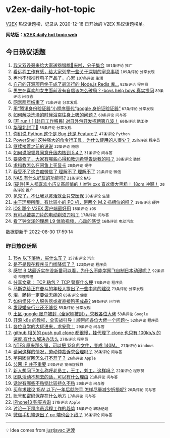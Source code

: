 # v2ex-daily-hot-topic

[V2EX](https://www.v2ex.com/) 热议话题榜，记录从 2020-12-18 日开始的 V2EX 热议话题榜单。

**网站版：[V2EX daily hot topic web](https://boojack.github.io/v2ex-daily-hot-topic-web/)**

## 今日热议话题

<!-- TODAY BEGIN -->

1. [我又双叒叕来给大家送猕猴桃🥝来啦，分子集合](https://www.v2ex.com/t/876449) `301条评论` `推广`
1. [看远程工作有感，给大家列举一些关于深圳的窒息事项](https://www.v2ex.com/t/876427) `109条评论` `分享发现`
1. [再也不想推荐电子产品了，心累](https://www.v2ex.com/t/876469) `107条评论` `生活`
1. [自己的开源项目终于成了最流行的 Node.js Redis 库...](https://www.v2ex.com/t/876453) `92条评论` `程序员`
1. [男生在喜欢的女生面前没有自信该怎么破局？-boys help boys 真实提问](https://www.v2ex.com/t/876436) `89条评论` `问与答`
1. [网恋两年结束了](https://www.v2ex.com/t/876450) `71条评论` `分享发现`
1. [用“腾讯身份验证器”小程序替代“google 身份证验证器”](https://www.v2ex.com/t/876458) `67条评论` `分享发现`
1. [如何解决洗澡的时候浴帘往身上吸的问题？](https://www.v2ex.com/t/876375) `60条评论` `问与答`
1. [[开 run！] [赴日工作移民] 对日外包开发招聘第八波！](https://www.v2ex.com/t/876381) `60条评论` `酷工作`
1. [华强北封了😬](https://www.v2ex.com/t/876392) `58条评论` `分享发现`
1. [你们说 Python 这个是 Bug 还是 Feature？](https://www.v2ex.com/t/876494) `47条评论` `Python`
1. [PowerShell 这种强大的命令行工具，为什么使用的人很少？](https://www.v2ex.com/t/876580) `35条评论` `程序员`
1. [继续接着之前的说说](https://www.v2ex.com/t/876575) `32条评论` `随想`
1. [如何说服领导同意升级内核到 5.4？](https://www.v2ex.com/t/876571) `31条评论` `问与答`
1. [要装修了，大家有哪些心得和教训希望告诉我的吗？](https://www.v2ex.com/t/876547) `28条评论` `装修`
1. [求指教怎么在闲鱼上买显卡](https://www.v2ex.com/t/876448) `28条评论` `硬件`
1. [我受不了这白痴微信了 理解不了 理解不了](https://www.v2ex.com/t/876464) `21条评论` `微信`
1. [NAS 有什么好玩的功能吗?](https://www.v2ex.com/t/876364) `21条评论` `NAS`
1. [[硬件]男人都喜欢小巧又高颜值的！唯独 xxx 喜欢傻大黑粗！ 18cm 冲啊！](https://www.v2ex.com/t/876505) `20条评论` `推广`
1. [见鬼了，不让我以灵活就业只交医保](https://www.v2ex.com/t/876444) `20条评论` `生活`
1. [由于环境所限，有比较小的 PC 机，带两个 M.2 插槽位的吗？](https://www.v2ex.com/t/876413) `19条评论` `硬件`
1. [iOS 哪个 V2EX 客户端最好用](https://www.v2ex.com/t/876479) `18条评论` `iOS`
1. [有可以媲美刀片的电动剃须刀吗？](https://www.v2ex.com/t/876409) `17条评论` `问与答`
1. [看了钟文泽的理想 L9 体验视频，心动的感觉](https://www.v2ex.com/t/876473) `16条评论` `电动汽车`

数据更新于 2022-08-30 17:59:14

<!-- TODAY END -->

### 昨日热议话题

<!-- YESTERDAY BEGIN -->

1. [15w 以下落地，买什么车？](https://www.v2ex.com/t/876096) `157条评论` `汽车`
1. [是不是现在程序员门槛降低了？](https://www.v2ex.com/t/876178) `123条评论` `程序员`
1. [感觉 B 站最近实在没新番可以看，为什么不能学网飞自制日本动漫呢？](https://www.v2ex.com/t/876109) `92条评论` `哔哩哔哩`
1. [分享文章： TCP 粘包？ TCP 警察什么梗](https://www.v2ex.com/t/876066) `78条评论` `程序员`
1. [马斯克给正在奋斗的年轻人提出了一些中肯的建议](https://www.v2ex.com/t/876075) `73条评论` `分享发现`
1. [泪，肠镜一定要做无痛的](https://www.v2ex.com/t/876216) `65条评论` `健康`
1. [如何组装个人服务器或者直接购买成品?](https://www.v2ex.com/t/876086) `59条评论` `问与答`
1. [发现婚庆行业还不够卷](https://www.v2ex.com/t/876169) `55条评论` `分享发现`
1. [土区 google 账户被封（全家桶被封），求教各位大佬](https://www.v2ex.com/t/876226) `53条评论` `Google`
1. [开源 k8s 的教程，全实战引导！顺带问各位大佬一个问题～](https://www.v2ex.com/t/876087) `52条评论` `程序员`
1. [各位自学的大佬进来，求安慰！](https://www.v2ex.com/t/876325) `29条评论` `问与答`
1. [github 相关的 push pull clone 都很慢，挂代理了 clone 也只有 100kb/s 的速度,有什么解决办法么](https://www.v2ex.com/t/876241) `27条评论` `程序员`
1. [NTFS 原来那么强，可以把 12G 的文件，变成 140M。](https://www.v2ex.com/t/876196) `27条评论` `Windows`
1. [请问这样的情况，劳动仲裁诉求合理吗？](https://www.v2ex.com/t/876127) `26条评论` `问与答`
1. [苹果团官网怎么打不开了？](https://www.v2ex.com/t/876089) `26条评论` `Apple`
1. [公网 IP 并不重要](https://www.v2ex.com/t/876166) `24条评论` `宽带症候群`
1. [新人想问下怎么称呼老员工，王工，刘工，这样吗？](https://www.v2ex.com/t/876341) `22条评论` `程序员`
1. [团队活动不想去的话，可以有什么理由](https://www.v2ex.com/t/876259) `21条评论` `问与答`
1. [话说有哪些不粘锅比较持久不粘](https://www.v2ex.com/t/876279) `20条评论` `问与答`
1. [买车求建议,15W 以下/一年后就脱手,怎样尽量减少折损呢?](https://www.v2ex.com/t/876156) `20条评论` `问与答`
1. [账号和密码保存在什么地方](https://www.v2ex.com/t/876121) `17条评论` `问与答`
1. [iPhone13 购买咨询](https://www.v2ex.com/t/876095) `17条评论` `Apple`
1. [讨论一下程序员远程工作的趋势](https://www.v2ex.com/t/876208) `16条评论` `职场话题`
1. [微信手机端退出了 pc 端也会下线？](https://www.v2ex.com/t/876144) `16条评论` `问与答`

<!-- YESTERDAY END -->

---

💡 Idea comes from [justjavac 迷渡](https://github.com/justjavac/)
